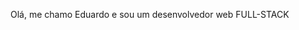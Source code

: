Olá, me chamo Eduardo e sou um desenvolvedor web FULL-STACK
<!---
EdLopez2802/EdLopez2802 is a ✨ special ✨ repository because its `README.md` (this file) appears on your GitHub profile.
You can click the Preview link to take a look at your changes.
--->

